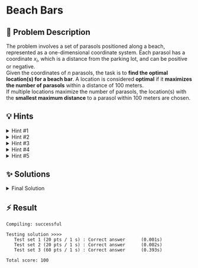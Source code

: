 # Beach Bars

## 📝 Problem Description

The problem involves a set of parasols positioned along a beach, represented as a one-dimensional coordinate system. Each parasol has a coordinate $x_i$, which is a distance from the parking lot, and can be positive or negative. <br />
Given the coordinates of $n$ parasols, the task is to **find the optimal location(s) for a beach bar**. A location is considered **optimal** if it **maximizes the number of parasols** within a distance of 100 meters. <br />
If multiple locations maximize the number of parasols, the location(s) with the **smallest maximum distance** to a parasol within 100 meters are chosen. 

## 💡 Hints

<details><summary>Hint #1</summary>

The parasol positions are given in a random order. This makes it very hard to process efficiently, since we can not exploit any structure in the input. <br />
To solve the problem efficiently, you should first **sort the parasol positions**. This will allow you to easily determine which parasols are within 100 meters of a given location. <br />

</details>

<details><summary>Hint #2</summary>

Iterating through all possible locations, meter-by-meter, is not efficient enough. However, moving one meter at a time is not really necessary, as we have a range/window of 200 meters to consider. Try to find a way to **efficiently enumerate all possible locations** that are relevant.

</details>

<details><summary>Hint #3</summary>

To efficiently enumerate all possible (valid, relevant) locations, you can use a **sliding window** approach. Then you only need to find the optimal location(s) among the valid windows.

</details>

<details><summary>Hint #4</summary>

For every window there are 4 cases to consider:
1. The current window has **more parasols** than the best found so far.
2. The current window has the **same number of parasols**, but a **smaller maximum distance** to a parasol.
3. The current window has the **same number of parasols** and the **same maximum distance** to a parasol. <br />
4. The current window has **less parasols** than the best found so far. <br />

</details>

<details><summary>Hint #5</summary>

Have you handled odd-sized windows correctly? In all cases where it is necessary to consider?

</details>

## ✨ Solutions

<details><summary>Final Solution</summary>

The **core idea** behind the solution is to use a **sliding window** to efficiently go through all the parasol positions and determine the optimal location(s).

To be able to apply a sliding window approach, the parasol positions first need to be sorted, to ensure that they appear in *increasing order*. <br />
Using a sliding window approach, we use two pointers `left` and `right` to define a range of parasols. For this range/window we can easily calculate:

* The **number of parasols in the window**, which corresponds to the size of the window. (`amount = right - left + 1;`)
* The **size of the window**, which is the distance between the leftmost and rightmost parasol in the window. (`size = std::abs(parasols[right] - parasols[left]);`)
* The **maximum distance to a parasol within the window**, which is half the size of the window, rounded up. (`max_dist = std::ceil(static_cast<float>(size) / 2);`). <br />
This is because the optimal location for a given window is in the middle of it. We only need to round up, for the case of an odd-sized window, to ensure that the maximum distance is correctly calculated.

Based on these values, we can then determine how to update our optimal locations:

* If the **current window has more parasols** than the best found so far, we need to store this new maximum and clear the list of all previous optimal locations, as we have a new maximum.
* If the **current window has the same number of parasols as the best found so far, but a smaller maximum distance**, we need to do the same, as we found a better optimum.
* If the **current window has the same number of parasols and the same maximum distance**, we need to add the current location to our list of optimal locations (`optimal_x`). <br />
The optimal location is either the midpoint of the window (if the size is even) or two

**Note**: We also need to make sure that all invalid windows are skipped, i.e., if the size of the window exceeds 200 meters, we can immediately advance the `left` pointer to reduce the window size. 

If we iterate over the entire (sorted) list of parasols, this will ensure that we find all optimal locations, as we have considered all valid windows, and determined the largest number of parasols within 100 meters, as well as the smallest maximum distance to a parasol, among all the valid windows.

### Code

```c++
#include<iostream>
#include<vector>
#include<cmath>
#include<algorithm>


int main() {
  std::ios_base::sync_with_stdio(false);
  
  int n_tests; std::cin >> n_tests;
  while(n_tests--) {
    // ===== READ INPUT =====
    int n; std::cin >> n;
    
    std::vector<int> parasols(n);
    for(int i = 0; i < n; i++) {
      std::cin >> parasols[i];
    }
    
    // ===== SOLVE =====
    std::sort(parasols.begin(), parasols.end());
  
    // Initialize variables to track the best solution
    int max_n = 0;              // Maximum number of parasols within 100 meters
    int min_dist = 100;         // Minimum maximum distance to a parasol within 100 meters
    std::vector<int> optimal_x; // Vector to store optimal locations
    
    // Setup sliding window
    int left = 0;
    int right = 0;
    
    while(left < n && right < n) {
      int amount = right - left + 1;                          // Number of parasols in the current window
      int size = std::abs(parasols[right] - parasols[left]);  // Size of the current window
      int max_dist = std::ceil(static_cast<float>(size) / 2); // Maximum distance to a parasol within the current window
      
      // If window is too big, instantly skip and reduce window size by advancing left
      if(size >  200) {
        left++;
        continue;
      }
      
      // Clear optimal_x vector if new optimum is found
      // Found more parasols
      if(amount > max_n) {
        optimal_x.clear();
        
        max_n = amount;
        min_dist = max_dist;
      }
      // Found same amount of parasols, but smaller maximum distance
      if(amount == max_n && max_dist < min_dist) {
        optimal_x.clear();
        
        min_dist = max_dist;
      }
      
      // Add current window if it is optimal
      if(amount == max_n && max_dist == min_dist) {
        // dist is even -> Unique midpoint (optimum)
        // dist is odd  -> Two midpoints (optimums)
        if(size % 2 == 0) {
          optimal_x.push_back(static_cast<float>(parasols[right] + parasols[left]) / 2);
        } else {
          optimal_x.push_back(std::floor(static_cast<float>(parasols[right] + parasols[left]) / 2));
          optimal_x.push_back(std::ceil(static_cast<float>(parasols[right] + parasols[left]) / 2));
        }
      }

      // Advance window
      if(right == n - 1) left++;
      else right++;
    }
    
    // ===== OUTPUT =====
    std::cout << max_n << " " << min_dist << std::endl;
    for(const int& x : optimal_x) {
      std::cout << x << " ";
    }
    std::cout << std::endl;
  }
}
```
</details>

## ⚡ Result

```plaintext
Compiling: successful

Testing solution >>>>
   Test set 1 (20 pts / 1 s) : Correct answer      (0.001s)
   Test set 2 (20 pts / 1 s) : Correct answer      (0.002s)
   Test set 3 (60 pts / 1 s) : Correct answer      (0.393s)

Total score: 100
```
